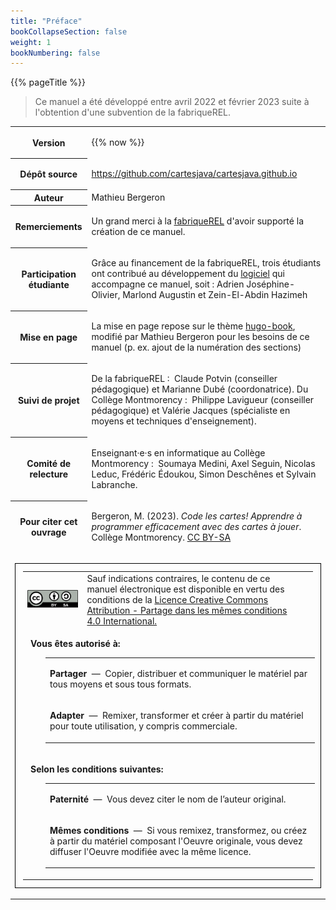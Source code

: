 ```yaml
---
title: "Préface"
bookCollapseSection: false
weight: 1
bookNumbering: false
---
```


{{% pageTitle %}}

> Ce manuel a été développé entre avril 2022 et février 2023 suite à l'obtention
> d'une subvention de la fabriqueREL.



<table>

<tr>
<th>Version</th>
<td>

{{% now %}}

</td>
</tr>

<tr>
<th>Dépôt source</th>
<td>

https://github.com/cartesjava/cartesjava.github.io

</td>
</tr>

<tr>
<th>Auteur</th>
<td>Mathieu Bergeron
</td>
</tr>

<tr>
<th>Remerciements</th>
<td>

Un grand merci à la <a href="https://fabriquerel.org/qui-sommes-nous/">fabriqueREL</a> d'avoir supporté la création de ce manuel.

</td>
</tr>

<tr>
<th>Participation étudiante</th>
<td>

Grâce au financement de la fabriqueREL, trois étudiants ont contribué au développement du <a href="https://github.com/cartesjava/ca.ntro.cards">logiciel</a> qui accompagne ce manuel, soit&nbsp;: 
Adrien Joséphine-Olivier,
Marlond Augustin
et
Zein-El-Abdin Hazimeh



</td>
</tr>

<tr>
<th>Mise en page</th>
<td>

La mise en page repose sur le thème <a href="https://github.com/alex-shpak/hugo-book">hugo-book</a>, modifié par Mathieu Bergeron pour les besoins de ce manuel (p.&nbsp;ex. ajout de la numération des sections)
 

</td>
</tr>

<tr>
<th>Suivi de projet</th>
<td>

De la fabriqueREL&nbsp;: &nbsp;Claude Potvin (conseiller pédagogique) et Marianne Dubé (coordonatrice).
Du Collège Montmorency&nbsp;: &nbsp;Philippe Lavigueur (conseiller pédagogique) et Valérie Jacques (spécialiste en moyens et techniques d'enseignement).
</td>
</tr>


<tr>
<th>Comité de relecture</th>
<td>

Enseignant·e·s en informatique au Collège Montmorency&nbsp;: &nbsp;Soumaya Medini, Axel Seguin, Nicolas Leduc, Frédéric Édoukou, Simon Deschênes et Sylvain Labranche.
</td>
</tr>

<tr>
<th>Pour citer cet ouvrage</th>
<td>

Bergeron, M. (2023). *Code les cartes! Apprendre à programmer efficacement avec des cartes à jouer*.
Collège Montmorency. <a href="https://creativecommons.org/licenses/by-sa/4.0/deed.fr">CC BY-SA</a>


</td>
</tr>

<tr>

<td colspan="2">

<table class="cc-license" style="border:1px solid black !important; padding: 12px !important;">

<tr style="border:none !important;">
<td style="border:none !important;">
<img src="/by-sa.png">
</td>
<td style="border:none !important;">
Sauf indications contraires, le contenu de ce manuel électronique est disponible en vertu des conditions de la <a href="https://creativecommons.org/licenses/by-sa/4.0/deed.fr">Licence Creative Commons Attribution - Partage dans les mêmes conditions 4.0 International.</a>
</td>
</tr>

<tr class="cc-license">
<td class="cc-license" colspan="2" style="padding-left:12px !important;">

**Vous êtes autorisé à:**<br>

<table class="cc-license" style="margin-left:24px !important;">
<tr class="cc-license">
<td class="cc-license">

**Partager**
&nbsp;—&nbsp;
Copier, distribuer et communiquer le matériel par tous moyens et sous tous formats.

</td>
</tr>

<tr class="cc-license">
<td class="cc-license">

**Adapter**
&nbsp;—&nbsp;
Remixer, transformer et créer à partir du matériel pour toute utilisation, y compris commerciale.
</td>
</tr>
</table>

</td>

<td class="cc-license">
</td>
</tr>

<tr class="cc-license">
<td class="cc-license" colspan="2" style="padding-left: 12px !important;">

**Selon les conditions suivantes:**<br>

<table  class="cc-license" style="margin-left:24px !important;">
<tr class="cc-license" >
<td class="cc-license" >

**Paternité**
&nbsp;—&nbsp;
Vous devez citer le nom de l’auteur original.
</td>
</tr>

<tr class="cc-license" >
<td class="cc-license" >

**Mêmes conditions**
&nbsp;—&nbsp;
Si vous remixez, transformez, ou créez à partir du matériel composant l'Oeuvre originale, vous devez diffuser l'Oeuvre modifiée avec la même licence.

</td>
</tr>
</table>



</td>
</tr>
</table>
</td>
</tr>
</table>
</td>
</tr>
</table>
